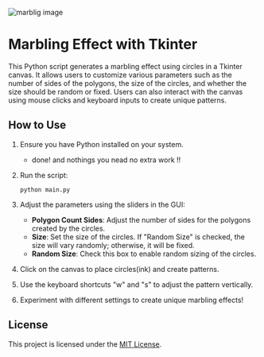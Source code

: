 ![marblig image](./demo.png)


# Marbling Effect with Tkinter

This Python script generates a marbling effect using circles in a Tkinter canvas. It allows users to customize various parameters such as the number of sides of the polygons, the size of the circles, and whether the size should be random or fixed. Users can also interact with the canvas using mouse clicks and keyboard inputs to create unique patterns.

## How to Use

1. Ensure you have Python installed on your system.
   - done! and nothings you nead no extra work !!

3. Run the script:

    ```
    python main.py
    ```

4. Adjust the parameters using the sliders in the GUI:
   - **Polygon Count Sides**: Adjust the number of sides for the polygons created by the circles.
   - **Size**: Set the size of the circles. If "Random Size" is checked, the size will vary randomly; otherwise, it will be fixed.
   - **Random Size**: Check this box to enable random sizing of the circles.

5. Click on the canvas to place circles(ink) and create patterns.
6. Use the keyboard shortcuts "w" and "s" to adjust the pattern vertically.
7. Experiment with different settings to create unique marbling effects!


## License

This project is licensed under the [MIT License](LICENSE).

